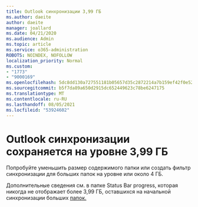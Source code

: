 ```yaml
---
title: Outlook синхронизации 3,99 ГБ
ms.author: daeite
author: daeite
manager: joallard
ms.date: 04/21/2020
ms.audience: Admin
ms.topic: article
ms.service: o365-administration
ROBOTS: NOINDEX, NOFOLLOW
localization_priority: Normal
ms.custom:
- "1773"
- "9000169"
ms.openlocfilehash: 5dc8dd130a727551181b05657d35c2872214a7b159ef42f0e52d8464fc38967b
ms.sourcegitcommit: b5f7da89a650d2915dc652449623c78be6247175
ms.translationtype: MT
ms.contentlocale: ru-RU
ms.lasthandoff: 08/05/2021
ms.locfileid: "53924602"
---
```

# <a name="outlook-sync-status-bar-remains-at-399-gb"></a>Outlook синхронизации сохраняется на уровне 3,99 ГБ

Попробуйте уменьшить размер содержимого папки или создать фильтр синхронизации для больших папок на уровне или около 4 ГБ.

Дополнительные сведения см. в папке Status Bar progress, которая никогда не отображает более 3,99 ГБ, оставшихся на начальной синхронизации больших [папок.](https://support.microsoft.com/help/2738323/status-bar-progress-never-shows-more-than-3-99-gb-remaining-on-initial)